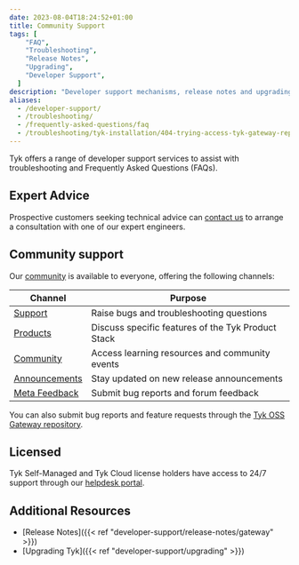 ```yaml
---
date: 2023-08-04T18:24:52+01:00
title: Community Support
tags: [
    "FAQ",
    "Troubleshooting",
    "Release Notes",
    "Upgrading",
    "Developer Support",
  ]
description: "Developer support mechanisms, release notes and upgrading information for your Tyk installation"
aliases:
  - /developer-support/
  - /troubleshooting/
  - /frequently-asked-questions/faq
  - /troubleshooting/tyk-installation/404-trying-access-tyk-gateway-repo
---
```


Tyk offers a range of developer support services to assist with troubleshooting and Frequently Asked Questions (FAQs).

## Expert Advice

Prospective customers seeking technical advice can [contact us](https://tyk.io/contact/) to arrange a consultation with
one of our expert engineers.

## Community support

Our [community](https://community.tyk.io/) is available to everyone, offering the following channels:

| Channel | Purpose |
|---------|---------|
| [Support](https://community.tyk.io/c/support/) | Raise bugs and troubleshooting questions |
| [Products](https://community.tyk.io/c/product/) | Discuss specific features of the Tyk Product Stack |
| [Community](https://community.tyk.io/c/community/) | Access learning resources and community events |
| [Announcements](https://community.tyk.io/c/announcements/) | Stay updated on new release announcements |
| [Meta Feedback](https://community.tyk.io/c/meta) | Submit bug reports and forum feedback |

You can also submit bug reports and feature requests through the
[Tyk OSS Gateway repository](https://github.com/TykTechnologies/tyk).

## Licensed

Tyk Self-Managed and Tyk Cloud license holders have access to 24/7 support through our
[helpdesk portal](https://support.tyk.io/hc/en-gb).


## Additional Resources

- [Release Notes]({{< ref "developer-support/release-notes/gateway" >}})
- [Upgrading Tyk]({{< ref "developer-support/upgrading" >}})
